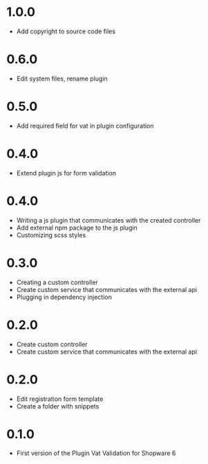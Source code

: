 # 1.0.0
- Add copyright to source code files

# 0.6.0
- Edit system files, rename plugin

# 0.5.0
- Add required field for vat in plugin configuration

# 0.4.0
- Extend plugin js for form validation

# 0.4.0
- Writing a js plugin that communicates with the created controller
- Add external npm package to the js plugin
- Customizing scss styles

# 0.3.0
- Creating a custom controller
- Create custom service that communicates with the external api
- Plugging in dependency injection

# 0.2.0
- Create custom controller
- Create custom service that communicates with the external api

# 0.2.0
- Edit registration form template
- Create a folder with snippets

# 0.1.0
- First version of the Plugin Vat Validation for Shopware 6